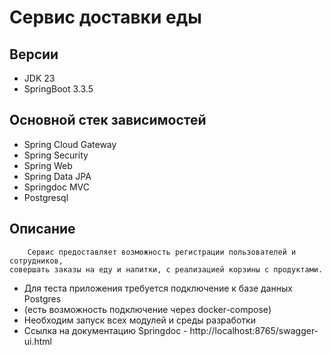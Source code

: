 
# Сервис доставки еды

##  Версии
* JDK 23
* SpringBoot 3.3.5

## Основной стек зависимостей
* Spring Cloud Gateway
* Spring Security
* Spring Web
* Spring Data JPA
* Springdoc MVC
* Postgresql

## Описание
        Сервис предоставляет возможность регистрации пользователей и сотрудников,
    совершать заказы на еду и напитки, с реализацией корзины с продуктами.

* Для теста приложения требуется подключение к базе данных Postgres 
* (есть возможность подключение через docker-compose)
* Необходим запуск всех модулей и среды разработки
* Ссылка на документацию Springdoc - http://localhost:8765/swagger-ui.html